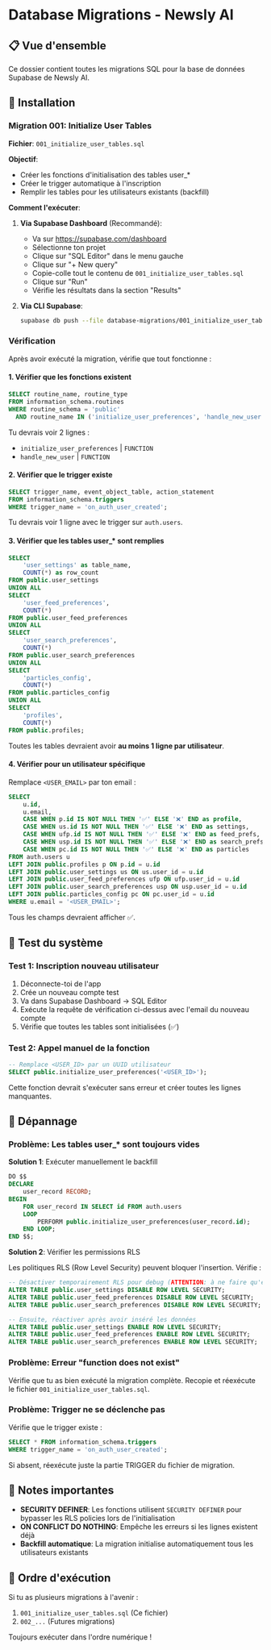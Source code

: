 # Database Migrations - Newsly AI

## 📋 Vue d'ensemble

Ce dossier contient toutes les migrations SQL pour la base de données Supabase de Newsly AI.

## 🚀 Installation

### Migration 001: Initialize User Tables

**Fichier**: `001_initialize_user_tables.sql`

**Objectif**:
- Créer les fonctions d'initialisation des tables user_*
- Créer le trigger automatique à l'inscription
- Remplir les tables pour les utilisateurs existants (backfill)

**Comment l'exécuter**:

1. **Via Supabase Dashboard** (Recommandé):
   - Va sur https://supabase.com/dashboard
   - Sélectionne ton projet
   - Clique sur "SQL Editor" dans le menu gauche
   - Clique sur "+ New query"
   - Copie-colle tout le contenu de `001_initialize_user_tables.sql`
   - Clique sur "Run"
   - Vérifie les résultats dans la section "Results"

2. **Via CLI Supabase**:
   ```bash
   supabase db push --file database-migrations/001_initialize_user_tables.sql
   ```

### Vérification

Après avoir exécuté la migration, vérifie que tout fonctionne :

#### 1. Vérifier que les fonctions existent

```sql
SELECT routine_name, routine_type
FROM information_schema.routines
WHERE routine_schema = 'public'
  AND routine_name IN ('initialize_user_preferences', 'handle_new_user');
```

Tu devrais voir 2 lignes :
- `initialize_user_preferences` | `FUNCTION`
- `handle_new_user` | `FUNCTION`

#### 2. Vérifier que le trigger existe

```sql
SELECT trigger_name, event_object_table, action_statement
FROM information_schema.triggers
WHERE trigger_name = 'on_auth_user_created';
```

Tu devrais voir 1 ligne avec le trigger sur `auth.users`.

#### 3. Vérifier que les tables user_* sont remplies

```sql
SELECT
    'user_settings' as table_name,
    COUNT(*) as row_count
FROM public.user_settings
UNION ALL
SELECT
    'user_feed_preferences',
    COUNT(*)
FROM public.user_feed_preferences
UNION ALL
SELECT
    'user_search_preferences',
    COUNT(*)
FROM public.user_search_preferences
UNION ALL
SELECT
    'particles_config',
    COUNT(*)
FROM public.particles_config
UNION ALL
SELECT
    'profiles',
    COUNT(*)
FROM public.profiles;
```

Toutes les tables devraient avoir **au moins 1 ligne par utilisateur**.

#### 4. Vérifier pour un utilisateur spécifique

Remplace `<USER_EMAIL>` par ton email :

```sql
SELECT
    u.id,
    u.email,
    CASE WHEN p.id IS NOT NULL THEN '✅' ELSE '❌' END as profile,
    CASE WHEN us.id IS NOT NULL THEN '✅' ELSE '❌' END as settings,
    CASE WHEN ufp.id IS NOT NULL THEN '✅' ELSE '❌' END as feed_prefs,
    CASE WHEN usp.id IS NOT NULL THEN '✅' ELSE '❌' END as search_prefs,
    CASE WHEN pc.id IS NOT NULL THEN '✅' ELSE '❌' END as particles
FROM auth.users u
LEFT JOIN public.profiles p ON p.id = u.id
LEFT JOIN public.user_settings us ON us.user_id = u.id
LEFT JOIN public.user_feed_preferences ufp ON ufp.user_id = u.id
LEFT JOIN public.user_search_preferences usp ON usp.user_id = u.id
LEFT JOIN public.particles_config pc ON pc.user_id = u.id
WHERE u.email = '<USER_EMAIL>';
```

Tous les champs devraient afficher ✅.

## 🧪 Test du système

### Test 1: Inscription nouveau utilisateur

1. Déconnecte-toi de l'app
2. Crée un nouveau compte test
3. Va dans Supabase Dashboard → SQL Editor
4. Exécute la requête de vérification ci-dessus avec l'email du nouveau compte
5. Vérifie que toutes les tables sont initialisées (✅)

### Test 2: Appel manuel de la fonction

```sql
-- Remplace <USER_ID> par un UUID utilisateur
SELECT public.initialize_user_preferences('<USER_ID>');
```

Cette fonction devrait s'exécuter sans erreur et créer toutes les lignes manquantes.

## 🐛 Dépannage

### Problème: Les tables user_* sont toujours vides

**Solution 1**: Exécuter manuellement le backfill

```sql
DO $$
DECLARE
    user_record RECORD;
BEGIN
    FOR user_record IN SELECT id FROM auth.users
    LOOP
        PERFORM public.initialize_user_preferences(user_record.id);
    END LOOP;
END $$;
```

**Solution 2**: Vérifier les permissions RLS

Les politiques RLS (Row Level Security) peuvent bloquer l'insertion. Vérifie :

```sql
-- Désactiver temporairement RLS pour debug (ATTENTION: à ne faire qu'en dev!)
ALTER TABLE public.user_settings DISABLE ROW LEVEL SECURITY;
ALTER TABLE public.user_feed_preferences DISABLE ROW LEVEL SECURITY;
ALTER TABLE public.user_search_preferences DISABLE ROW LEVEL SECURITY;

-- Ensuite, réactiver après avoir inséré les données
ALTER TABLE public.user_settings ENABLE ROW LEVEL SECURITY;
ALTER TABLE public.user_feed_preferences ENABLE ROW LEVEL SECURITY;
ALTER TABLE public.user_search_preferences ENABLE ROW LEVEL SECURITY;
```

### Problème: Erreur "function does not exist"

Vérifie que tu as bien exécuté la migration complète. Recopie et réexécute le fichier `001_initialize_user_tables.sql`.

### Problème: Trigger ne se déclenche pas

Vérifie que le trigger existe :

```sql
SELECT * FROM information_schema.triggers
WHERE trigger_name = 'on_auth_user_created';
```

Si absent, réexécute juste la partie TRIGGER du fichier de migration.

## 📝 Notes importantes

- **SECURITY DEFINER**: Les fonctions utilisent `SECURITY DEFINER` pour bypasser les RLS policies lors de l'initialisation
- **ON CONFLICT DO NOTHING**: Empêche les erreurs si les lignes existent déjà
- **Backfill automatique**: La migration initialise automatiquement tous les utilisateurs existants

## 🔄 Ordre d'exécution

Si tu as plusieurs migrations à l'avenir :

1. `001_initialize_user_tables.sql` (Ce fichier)
2. `002_...` (Futures migrations)

Toujours exécuter dans l'ordre numérique !

